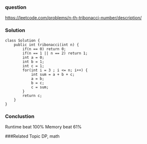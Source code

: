 ### question
https://leetcode.com/problems/n-th-tribonacci-number/description/
### Solution
```
class Solution {
    public int tribonacci(int n) {
        if(n == 0) return 0;
        if(n == 1 || n == 2) return 1;
        int a = 0;
        int b = 1;
        int c = 1;
        for(int i = 3 ; i <= n; i++) {
            int sum = a + b + c;
            a = b;
            b = c;
            c = sum;
        }
        return c;
    }
}
```

### Conclustion
Runtime beat 100%
Memory beat 61%

###Related Topic
DP, math